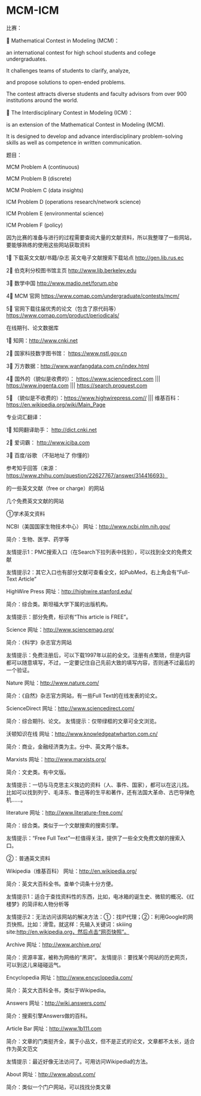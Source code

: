 # MCM-ICM

比赛：

🌟 Mathematical Contest in Modeling (MCM)：

an international contest for high school students and college undergraduates. 

It challenges teams of students to clarify, analyze, 

and propose solutions to open-ended problems. 

The contest attracts diverse students and faculty advisors from over 900 institutions around the world.


🌟 The Interdisciplinary Contest in Modeling (ICM)：

is an extension of the Mathematical Contest in Modeling (MCM).

It is designed to develop and advance interdisciplinary problem-solving skills as well as competence in written communication.

题目：

MCM Problem A (continuous)

MCM Problem B (discrete)

MCM Problem C (data insights)

ICM Problem D (operations research/network science)

ICM Problem E (environmental science)

ICM Problem F (policy)



因为比赛的准备与进行的过程需要查阅大量的文献资料，所以我整理了一些网站，要能够熟练的使用这些网站获取资料

  1⃣️ 下载英文文献/书籍/杂志 英文电子文献搜索下载站点 http://gen.lib.rus.ec

  2⃣️ 伯克利分校图书馆主页 http://www.lib.berkeley.edu

  3⃣️ 数学中国 http://www.madio.net/forum.php

  4⃣️ MCM 官网 https://www.comap.com/undergraduate/contests/mcm/

  5⃣️ 官网下载往届优秀的论文（包含了原代码等） https://www.comap.com/product/periodicals/




在线期刊、论文数据库

  1⃣️ 知网：http://www.cnki.net

  2⃣️ 国家科技数字图书馆： https://www.nstl.gov.cn

  3⃣️ 万方数据：http://www.wanfangdata.com.cn/index.html

  4⃣️ 国外的（貌似是收费的）： https://www.sciencedirect.com  |||  https://www.ingenta.com ||| https://search.proquest.com

  5⃣️ （貌似是不收费的）：https://www.highwirepress.com// ||| 维基百科：https://en.wikipedia.org/wiki/Main_Page



专业词汇翻译：

  1⃣️ 知网翻译助手： http://dict.cnki.net

  2⃣️ 爱词霸： http://www.iciba.com

  3⃣️ 百度/谷歌 （不贴地址了 你懂的）



参考知乎回答（来源：https://www.zhihu.com/question/22627767/answer/314416693） 

的一些英文文献（free or charge）的网站


几个免费英文文献的网站

①学术英文资料  


NCBI（美国国家生物技术中心）  网址：http://www.ncbi.nlm.nih.gov/ 

简介：生物、医学、药学等 

友情提示1：PMC搜索入口（在Search下拉列表中找到），可以找到全文的免费文献 

友情提示2：其它入口也有部分文献可查看全文，如PubMed，右上角会有“Full-Text Article”


HighWire Press 网址：http://highwire.stanford.edu/ 

简介：综合类。斯坦福大学下属的出版机构。 

友情提示：部分免费，标识有“This article is FREE”。


Science 网址：http://www.sciencemag.org/ 

简介：《科学》杂志官方网站 

友情提示：免费注册后，可以下载1997年以前的全文。注册有点繁琐，但是内容都可以随意填写，不过，一定要记住自己先前大致的填写内容，否则通不过最后的一个验证。


Nature 网址：http://www.nature.com/ 

简介：《自然》杂志官方网站，有一些Full Text的在线发表的论文。


ScienceDirect 网址：http://www.sciencedirect.com/ 

简介：综合期刊、论文。 友情提示：仅带绿框的文章可全文浏览。


沃顿知识在线 网址：http://www.knowledgeatwharton.com.cn/ 

简介：商业，金融经济类为主。分中、英文两个版本。


Marxists 网址：http://www.marxists.org/ 

简介：文史类。有中文版。 

友情提示：一切与马克思主义挨边的资料（人、事件、国家），都可以在这儿找。比如可以找到列宁、毛泽东、鲁迅等的生平和著作，还有法国大革命、古巴导弹危机……。


literature 网址：http://www.literature-free.com/ 

简介：综合类。类似于一个文献搜索的搜索引擎。 

友情提示：“Free Full Text”一栏值得关注，提供了一些全文免费文献的搜索入口。



②：普通英文资料


Wikipedia（维基百科） 网址：http://en.wikipedia.org/ 

简介：英文大百科全书。查单个词条十分方便。 

友情提示1：适合于查找资料性的东西，比如，电冰箱的诞生史、微软的概况、《红楼梦》的简评和人物分析等 

友情提示2：无法访问该网站的解决方法：①：找IP代理；②：利用Google的网页快照。比如：滑雪。就这样：先输入关键词：skiiing site:http://en.wikipedia.org，然后点击“网页快照”。


Archive 网址：http://www.archive.org/ 

简介：资源丰富，被称为网络的“黑洞”。 友情提示：要找某个网站的历史网页，可以到这儿来碰碰运气。


Encyclopedia 网址：http://www.encyclopedia.com/ 

简介：英文大百科全书，类似于Wikipedia。  


Answers 网址：http://wiki.answers.com/ 

简介：搜索引擎Answers做的百科。


Article Bar 网址：http://www.1b111.com 

简介：文章的门类挺齐全，属于小品文，但不是正式的论文，文章都不太长，适合作为英文范文 

友情提示：最近好像无法访问了。可用访问Wikipedia的方法。 


About 网址：http://www.about.com/

简介：类似一个门户网站，可以找找分类文章



